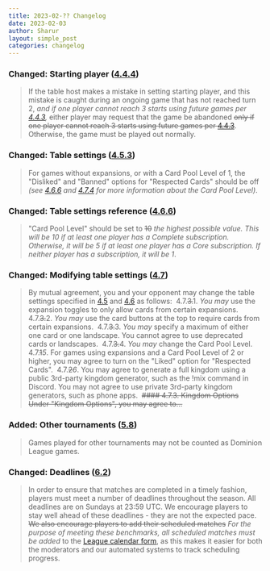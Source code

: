 ```yaml
---
title: 2023-02-?? Changelog
date: 2023-02-03
author: Sharur
layout: simple_post
categories: changelog
---
```

### Changed: Starting player ([4.4.4](/rules#4.4.4))

> If the table host makes a mistake in setting starting player, and this mistake is caught during an ongoing game that has not reached turn 2, *and if one player cannot reach 3 starts using future games per [4.4.3](#4.4.3),* either player may request that the game be abandoned ~~only if one player cannot reach 3 starts using future games per [4.4.3](#4.4.3)~~. Otherwise, the game must be played out normally.

### Changed: Table settings ([4.5.3](/rules#4.5.3))

> For games without expansions, or with a Card Pool Level of 1, the "Disliked" and "Banned" options for "Respected Cards" should be off *(see [4.6.6](/rules#4.6.6) and [4.7.4](/rules#4.7.4) for more information about the Card Pool Level)*.

### Changed: Table settings reference ([4.6.6](/rules#4.6.6))

> "Card Pool Level" should be set to ~~10~~ *the highest possible value. This will be 10 if at least one player has a Complete subscription. Otherwise, it will be 5 if at least one player has a Core subscription. If neither player has a subscription, it will be 1*.

### Changed:  Modifying table settings ([4.7](/rules#4.7))

> By mutual agreement, you and your opponent may change the table settings specified in [4.5](#4.5) and [4.6](#4.6) as follows:
>﻿
> 4.7.~~3.~~1. *You may* use the expansion toggles to only allow cards from certain expansions.
>﻿
> 4.7.~~3.~~2. *You may* use the card buttons at the top to require cards from certain expansions.
>﻿
> 4.7.~~3.~~3. *You may* specify a maximum of either one card or one landscape. You cannot agree to use deprecated cards or landscapes.
>﻿
> 4.7.~~3.~~4. *You may* change the Card Pool Level.
>﻿
> 4.7.~~1~~*5*. For games using expansions and a Card Pool Level of 2 or higher, you may agree to turn on the "Liked" option for "Respected Cards".
>﻿﻿
> 4.7.~~2~~*6*. You may agree to generate a full kingdom using a public 3rd-party kingdom generator, such as the !mix command in Discord. You may not agree to use private 3rd-party kingdom generators, such as phone apps.
>﻿
> ~~#### 4.7.3. Kingdom Options~~
>﻿
> ~~Under "Kingdom Options", you may agree to...~~

### Added: Other tournaments ([5.8](/rules#5.8))

> Games played for other tournaments may not be counted as Dominion League games.

### Changed: Deadlines ([6.2](/rules#6.2))

> In order to ensure that matches are completed in a timely fashion, players must meet a number of deadlines throughout the season. All deadlines are on Sundays at 23:59 UTC. We encourage players to stay well ahead of these deadlines - they are not the expected pace. ~~We also encourage players to add their scheduled matches~~ *For the purpose of meeting these benchmarks, all scheduled matches must be added* to the [League calendar form](/calendar/form), as this makes it easier for both the moderators and our automated systems to track scheduling progress.